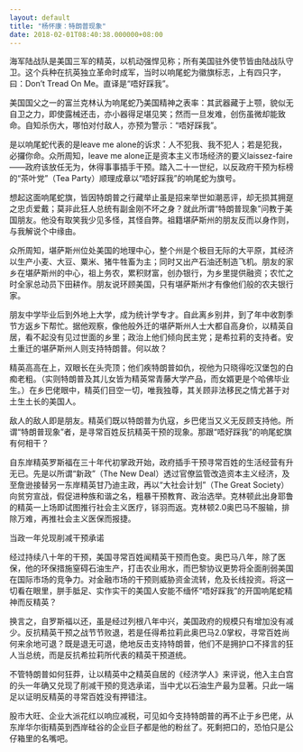 ```yaml
---
layout: default
title: "杨怀康：特朗普现象"
date: 2018-02-01T08:40:38.000000+08:00
---
```


海军陆战队是美国三军的精英，以机动强悍见称；所有美国驻外使节皆由陆战队守卫。这个兵种在抗英独立革命时成军，当时以响尾蛇为徽旗标志，上有四只字，曰：Don’t Tread On Me。直译是“唔好踩我”。

美国国父之一的富兰克林认为响尾蛇乃美国精神之表率：其武器藏于上颚，貌似无自卫之力，即使露械还击，亦小器得足堪见笑；然而一旦发难，创伤虽微却能致命。自知杀伤大，哪怕对付敌人，亦预为警示：“唔好踩我”。

是以响尾蛇代表的是leave me alone的诉求：人不犯我、我不犯人；若是犯我，必攞你命。众所周知，leave me alone正是资本主义市场经济的要义laissez-faire——政府该放任无为，休得事事插手干预。踏入二十一世纪，以反政府干预为标榜的“茶叶党”（Tea Party）顺理成章以“唔好踩我”的响尾蛇为旗号。

想起这面响尾蛇旗，皆因特朗普之行藏举止虽是招来举世如潮恶评，却无损其拥趸之忠贞爱戴；莫非此狂人总统有副金刚不坏之身？就此所谓“特朗普现象”问教于美国朋友。他没有取笑我少见多怪，其怪自弊。祖籍堪萨斯州的朋友反而以身作则，与我解说个中缘由。

众所周知，堪萨斯州位处美国的地理中心，整个州是个极目无际的大平原，其经济以生产小麦、大豆、粟米、猪牛牲畜为主；同时又出产石油还制造飞机。朋友的家乡在堪萨斯州的中心，祖上务农，累积财富，创办银行，为乡里提供融资；农忙之时全家总动员下田耕作。朋友说环顾美国，只有堪萨斯州才有像他们般的农夫银行家。

朋友中学毕业后到外地上大学，成为统计学专才。自此离乡别井，到了年中收割季节方返乡下帮忙。据他观察，像他般外迁的堪萨斯州人士大都自高身价，以精英自居，看不起没有见过世面的乡里；政治上他们倾向民主党；是希拉莉的支持者。安土重迁的堪萨斯州人则支持特朗普。何以故？

精英高高在上，双眼长在头壳顶；他们疾特朗普如仇，视他为只晓得吃汉堡包的白痴老粗。（实则特朗普及其儿女皆为精英常青藤大学产品，而女婿更是个哈佛毕业生。）在乡巴佬眼中，精英们目空一切，唯我独尊，其关顾非法移民之情尤甚于对土生土长的美国人。

敌人的敌人即是朋友。精英们既以特朗普为仇寇，乡巴佬当又义无反顾支持他。所谓“特朗普现象”者，是寻常百姓反抗精英干预的现象。那跟“唔好踩我”的响尾蛇旗有何相干？

自东岸精英罗斯福在三十年代初掌政开始，政府插手干预寻常百姓的生活经营有升无已。先是以所谓“新政”（The New Deal）透过官僚监管改造资本主义经济，及至詹逊接替另一东岸精英甘乃迪主政，再以“大社会计划”（The Great Society）向贫穷宣战，假促进种族和谐之名，粗暴干预教育、政治选举。克林顿此出身耶鲁的精英一上场即试图推行社会主义医疗，铩羽而返。克林顿2.0奥巴马不服输，排除万难，再推社会主义医保而报捷。

当政一年兑现削减干预承诺

经过持续八十年的干预，美国寻常百姓闻精英干预而色变。奥巴马八年，除了医保，他的环保措施窒碍石油生产，打击农业用水，而巴黎协议更势将全面削弱美国在国际市场的竞争力。对金融市场的干预则威胁资金流转，危及长线投资。将这一切看在眼里，胼手胝足、实作实干的美国人安能不缅怀“唔好踩我”的开国响尾蛇精神而反精英？

换言之，自罗斯福以还，虽是经过列根八年中兴，美国政府的规模只有增加没有减少。反抗精英干预之战节节败退，若是任得希拉莉此奥巴马2.0掌权，寻常百姓尚何来余地可退？既是退无可退，绝地反击支持特朗普，他们不是拥护口不择言的狂人当总统，而是反抗希拉莉所代表的精英干预道统。

不管特朗普如何狂莽，让以精英中之精英自居的《经济学人》来评说，他入主白宫的头一年确又兑现了削减干预的竞选承诺，当中尤以石油生产最为显著。只此一端足以证明反精英的寻常百姓没有押错注。

股市大旺、企业大派花红以响应减税，可见如今支持特朗普的再不止于乡巴佬，从东岸华尔街精英到西岸硅谷的企业巨子都是他的粉丝了。死剩把口的，恐怕只是公仔箱里的名嘴吧。

